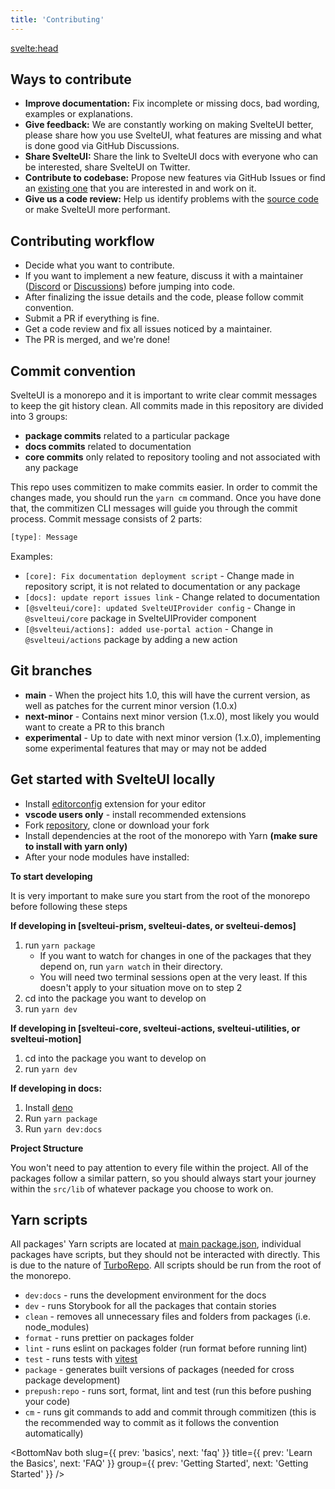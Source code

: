 ```yaml
---
title: 'Contributing'
---
```


<svelte:head>
  <title>Contributing - SvelteUI</title>
</svelte:head>

<script>
    import { MinorHeading, BottomNav } from '$lib/components'
    import { Demo, MiscDemos } from '@svelteuidev/demos';
    import { Alert } from '@svelteuidev/core';
    import { InfoCircled } from 'radix-icons-svelte';
</script>

<MinorHeading title="Contributing" />

## Ways to contribute

- **Improve documentation:** Fix incomplete or missing docs, bad wording, examples or explanations.
- **Give feedback:** We are constantly working on making SvelteUI better, please share how you use SvelteUI, what features are missing and what is done good via GitHub Discussions.
- **Share SvelteUI:** Share the link to SvelteUI docs with everyone who can be interested, share SvelteUI on Twitter.
- **Contribute to codebase:** Propose new features via GitHub Issues or find an [existing one](https://github.com/svelteuidev/svelteui/labels/help%20wanted) that you are interested in and work on it.
- **Give us a code review:** Help us identify problems with the [source code](https://github.com/svelteuidev/svelteui) or make SvelteUI more performant.

## Contributing workflow

- Decide what you want to contribute.
- If you want to implement a new feature, discuss it with a maintainer ([Discord](https://discord.gg/2J2xmzCS79) or [Discussions](https://github.com/svelteuidev/svelteui/discussions/categories/feature-requests)) before jumping into code.
- After finalizing the issue details and the code, please follow commit convention.
- Submit a PR if everything is fine.
- Get a code review and fix all issues noticed by a maintainer.
- The PR is merged, and we're done!

## Commit convention

SvelteUI is a monorepo and it is important to write clear commit messages to keep the git history clean.
All commits made in this repository are divided into 3 groups:

- **package commits** related to a particular package
- **docs commits** related to documentation
- **core commits** only related to repository tooling and not associated with any package

This repo uses commitizen to make commits easier. In order to commit the changes made, you should run the `yarn cm` command. Once you have done that, the commitizen CLI messages will guide you through the commit process. Commit message consists of 2 parts:

```js
[type]: Message
```

Examples:

- `[core]: Fix documentation deployment script` - Change made in repository script, it is not related to documentation or any package
- `[docs]: update report issues link` - Change related to documentation
- `[@svelteui/core]: updated SvelteUIProvider config` - Change in `@svelteui/core` package in SvelteUIProvider component
- `[@svelteui/actions]: added use-portal action` - Change in `@svelteui/actions` package by adding a new action

## Git branches

- **main** - When the project hits 1.0, this will have the current version, as well as patches for the current minor version (1.0.x)
- **next-minor** - Contains next minor version (1.x.0), most likely you would want to create a PR to this branch
- **experimental** - Up to date with next minor version (1.x.0), implementing some experimental features that may or may not be added

## Get started with SvelteUI locally

- Install [editorconfig](https://editorconfig.org/) extension for your editor
- **vscode users only** - install recommended extensions
- Fork [repository](https://github.com/svelteuidev/svelteui), clone or download your fork
- Install dependencies at the root of the monorepo with Yarn **(make sure to install with yarn only)**
- After your node modules have installed:

**To start developing**

<Alert icon={InfoCircled} title="Tip">
    It is very important to make sure you start from the root of the monorepo before following these steps
</Alert>

**If developing in [svelteui-prism, svelteui-dates, or svelteui-demos]**

1. run `yarn package`
   - If you want to watch for changes in one of the packages that they depend on, run `yarn watch` in their directory.
   - You will need two terminal sessions open at the very least. If this doesn't apply to your situation move on to step 2
2. cd into the package you want to develop on
3. run `yarn dev`

**If developing in [svelteui-core, svelteui-actions, svelteui-utilities, or svelteui-motion]**

1. cd into the package you want to develop on
2. run `yarn dev`

**If developing in docs:**

1. Install [deno](https://deno.land/manual@v1.28.3/introduction)
2. Run `yarn package`
3. Run `yarn dev:docs`

**Project Structure**

You won't need to pay attention to every file within the project. All of the packages follow a similar pattern, so you should always start your journey within the `src/lib` of whatever package you choose to work on.

<Demo demo={MiscDemos.contributing.tree} />

## Yarn scripts

All packages' Yarn scripts are located at [main package.json](https://github.com/svelteuidev/svelteui/blob/main/package.json),
individual packages have scripts, but they should not be interacted with directly. This is due to the nature of [TurboRepo](https://turborepo.org/). All scripts should be run from the root of the monorepo.

- `dev:docs` - runs the development environment for the docs
- `dev` - runs Storybook for all the packages that contain stories
- `clean` - removes all unnecessary files and folders from packages (i.e. node_modules)
- `format` - runs prettier on packages folder
- `lint` - runs eslint on packages folder (run format before running lint)
- `test` - runs tests with [vitest](https://vitest.dev/)
- `package` - generates built versions of packages (needed for cross package development)
- `prepush:repo` - runs sort, format, lint and test (run this before pushing your code)
- `cm` - runs git commands to add and commit through commitizen (this is the recommended way to commit as it follows the convention automatically)

<BottomNav
both
slug={{ prev: 'basics', next: 'faq' }}
title={{ prev: 'Learn the Basics', next: 'FAQ' }}
group={{ prev: 'Getting Started', next: 'Getting Started' }}
/>
